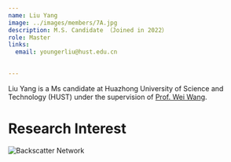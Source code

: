 ```yaml
---
name: Liu Yang
image: ../images/members/7A.jpg
description: M.S. Candidate （Joined in 2022）
role: Master
links:
  email: youngerliu@hust.edu.cn

  
---
```


Liu Yang is a Ms candidate at Huazhong University of Science and Technology (HUST) under the supervision of [Prof. Wei Wang](https://eic.hust.edu.cn/professor/wangwei/index.html). 


Research Interest
======
![Backscatter Network](https://www.researchgate.net/profile/Joshua-Smith-94/publication/262411741/figure/fig5/AS:668631771926531@1536425645208/Ambient-Backscatter-Communication-between-two-battery-free-devices-One-such-device.png)  




